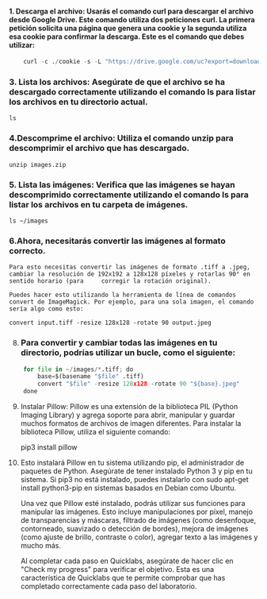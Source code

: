 
#### 1. Descarga el archivo: Usarás el comando curl para descargar el archivo desde Google Drive. Este comando utiliza dos peticiones curl. La primera petición solicita una página que genera una cookie y la segunda utiliza esa cookie para confirmar la descarga. Este es el comando que debes utilizar:

``` python
    curl -c ./cookie -s -L "https://drive.google.com/uc?export=download&id=11hg55-dKdHN63yJP20dMLAgPJ5oiTOHF" > /dev/null | curl -Lb ./cookie "https://drive.google.com/uc?export=download&confirm=`awk '/download/ {print $NF}' ./cookie`&id=11hg55-dKdHN63yJP20dMLAgPJ5oiTOHF" -o images.zip && sudo rm -rf cookie

```
### 3. Lista los archivos: Asegúrate de que el archivo se ha descargado correctamente utilizando el comando ls para listar los archivos en tu directorio actual.

    ls

### 4.Descomprime el archivo: Utiliza el comando unzip para descomprimir el archivo que has descargado.

    unzip images.zip

### 5. Lista las imágenes: Verifica que las imágenes se hayan descomprimido correctamente utilizando el comando ls para listar los archivos en tu carpeta de imágenes.

    ls ~/images

### 6.Ahora, necesitarás convertir las imágenes al formato correcto.

    Para esto necesitas convertir las imágenes de formato .tiff a .jpeg, cambiar la resolución de 192x192 a 128x128 píxeles y rotarlas 90° en sentido horario (para     corregir la rotación original).

    Puedes hacer esto utilizando la herramienta de línea de comandos convert de ImageMagick. Por ejemplo, para una sola imagen, el comando sería algo como esto:

    convert input.tiff -resize 128x128 -rotate 90 output.jpeg

8. ### Para convertir y cambiar todas las imágenes en tu directorio, podrías utilizar un bucle, como el siguiente:

```python
    for file in ~/images/*.tiff; do
        base=$(basename "$file" .tiff)
        convert "$file" -resize 128x128 -rotate 90 "${base}.jpeg"
    done

```
9. Instalar Pillow: Pillow es una extensión de la biblioteca PIL (Python Imaging Library) y agrega soporte para abrir, manipular y guardar muchos formatos de archivos de imagen diferentes. Para instalar la biblioteca Pillow, utiliza el siguiente comando:

    pip3 install pillow

10. Esto instalará Pillow en tu sistema utilizando pip, el administrador de paquetes de Python. Asegúrate de tener instalado Python 3 y pip en tu sistema. Si pip3 no está instalado, puedes instalarlo con sudo apt-get install python3-pip en sistemas basados en Debian como Ubuntu.

    Una vez que Pillow esté instalado, podrás utilizar sus funciones para manipular las imágenes. Esto incluye manipulaciones por píxel, manejo de transparencias y máscaras, filtrado de imágenes (como desenfoque, contorneado, suavizado o detección de bordes), mejora de imágenes (como ajuste de brillo, contraste o color), agregar texto a las imágenes y mucho más.

    Al completar cada paso en Quicklabs, asegúrate de hacer clic en "Check my progress" para verificar el objetivo. Esta es una característica de Quicklabs que te permite comprobar que has completado correctamente cada paso del laboratorio.
